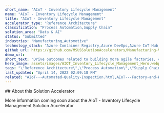 ```yaml
---
short_name: "AIoT - Inventory Lifecycle Management"
name: "AIoT - Inventory Lifecycle Management"
title: "AIoT - Inventory Lifecycle Management"
accelerator_type: "Reference Architecture"
classification: "Process Automation,Supply Chain"
solution_area: "Data & AI"
status: "Submitted"
industries: "Manufacturing,Automotive"
technology_stack: "Azure Container Registry,Azure DevOps,Azure IoT Hub,Azure Machine Learning,Azure SQL,Azure Storage,Cognitive Services,Docker,Power BI,Python"
github_url: https://github.com/MSUSSolutionAccelerators/Manufacturing-Vision-Solution-Accelerator-AMD64
demo_url: 
short_text: "Drive outcomes related to building more agile factories, creating more resilient supply chains, and transforming workforces."
hero_image: assets/images/AIOT_Inventory_Lifecycle_Management_Hero.webp
tags: "\"Reference Architecture\",\"Process Automation\",\"Supply Chain\",\"Manufacturing\",\"Automotive\",\"Azure Container Registry\",\"Azure DevOps\",\"Azure IoT Hub\",\"Azure Machine Learning\",\"Azure SQL\",\"Azure Storage\",\"Cognitive Services\",\"Docker\",\"Power BI\",\"Python\""
last_updated: "April 14, 2022 02:09:18 PM"
related: "AIoT---Automated-Quality-Inspection.html,AIoT---Factory-and-Worker-Safety.html,AIoT---Predictive-Maintenance.html,Inventory-Management.html"
---
```

​​## About this Solution Accelerator

More information coming soon about the AIoT - Inventory Lifecycle Management Solution Accelerator